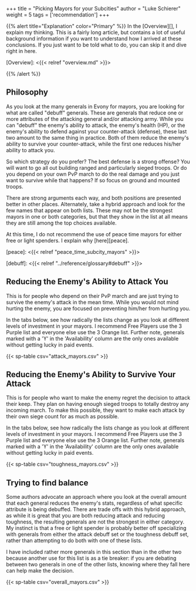 +++
title = "Picking Mayors for your Subcities"
author = "Luke Schierer"
weight = 5
tags = ['recommendation']
+++

{{% alert title="Explanation" color="Primary" %}}
In the [Overview][], I explain my thinking.  This is a fairly long article, but
contains a lot of useful background information if you want to understand how I
arrived at these conclusions. If you just want to be told what to do, you can
skip it and dive right in here. 

[Overview]: <{{< relref "overview.md" >}}>

{{% /alert %}}

## Philosophy

As you look at the many generals in Evony for mayors, you are looking for what
are called "debuff" generals.  These are generals that reduce one or more
attributes of the attacking general and/or attacking army.  While you can
"debuff" the enemy's ability to attack, the enemy's health (HP), or the enemy's
ability to defend against your counter-attack (defense), these last two amount
to the same thing in practice.  Both of them reduce the enemy's ability to
survive your counter-attack, while the first one reduces his/her ability to
attack you.

So which strategy do you prefer?  The best defense is a strong offense? You
will want to go all out building ranged and particularly sieged troops.  Or do
you depend on your own PvP march to do the real damage and you just want to
survive while that happens?  If so focus on ground and mounted troops. 

There are strong arguments each way, and both positions are presented better
in other places.  Alternately, take a hybrid approach and look for the few
names that appear on both lists.  These may not be the strongest mayors in one
or both categories, but that they show in the list at all means they are still
among the top choices available. 

At this time, I do not recommend the use of peace time mayors for either free
or light spenders.  I explain why [here][peace].

[peace]: <{{< relref "peace_time_subcity_mayors" >}}>

[debuff]: <{{< relref "../reference/glossary#debuff" >}}>

## Reducing the Enemy's Ability to Attack You

This is for people who depend on their PvP march and are just trying to survive
the enemy's attack in the mean time.  While you would not mind hurting the
enemy, you are focused on preventing him/her from hurting you. 

In the tabs below, see how radically the lists change as you look at different
levels of investment in your mayors.  I recommend Free Players use the 3 Purple
list and everyone else use the 3 Orange list. Further note, generals marked
with a 'Y' in the 'Availability' column are the only ones available without
getting lucky in paid events.

{{< sp-table csv="attack_mayors.csv" >}}

## Reducing the Enemy's Ability to Survive Your Attack

This is for people who want to make the enemy regret the decision to attack
their keep.  They plan on having enough sieged troops to totally destroy any
incoming march.  To make this possible, they want to make each attack by their
own siege count for as much as possible.

In the tabs below, see how radically the lists change as you look at different
levels of investment in your mayors.  I recommend Free Players use the 3 Purple
list and everyone else use the 3 Orange list. Further note, generals marked
with a 'Y' in the 'Availability' column are the only ones available without
getting lucky in paid events. 

{{< sp-table csv="toughness_mayors.csv" >}}

## Trying to find balance

Some authors advocate an approach where you look at the overall amount that
each general reduces the enemy's stats, regardless of what specific attribute
is being debuffed.  There are trade offs with this hybrid approach,
as while it is great that you are both reducing attack and reducing toughness,
the resulting generals are not the strongest in either category.  My instinct
is that a free or light spender is probably better off specializing with
generals from either the attack debuff set or the toughness debuff set,
rather than attempting to do both with one of these lists.

I have included rather more generals in this section than in the other two
because another use for this list is as a tie breaker: if you are debating
between two generals in one of the other lists, knowing where they fall here
can help make the decision.

{{< sp-table csv="overall_mayors.csv" >}}

